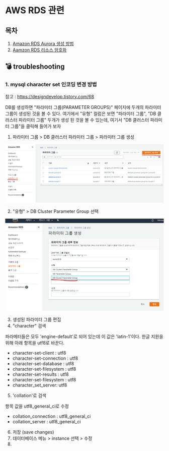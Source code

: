 # AWS RDS 관련


## 목차
1. [Amazon RDS Aurora 생성 방법](./aws-create-aurora-mysql-db.md)
1. [Aamzon RDS 리소스 암호화](./aws-rds-resouces-encryption.md)



## :bomb: troubleshooting
### 1. mysql character set 인코딩 변경 방법

참고 : https://designdevelop.tistory.com/68

DB를 생성하면 "파라미터 그룹(PARAMETER GROUPS)" 페이지에 두개의 파라미터 그룹이 생성된 것을 볼 수 있다. 여기에서 "유형" 컬럼은 보면 "파라미터 그룹", "DB 클러스터 파라미터 그룹" 두개가 생성 된 것을 볼 수 있는데, 여기서 "DB 클러스터 파라미터 그룹"을  클릭해 들어가 보자

1. 파라미터 그룹 > DB 클러스터 파라미터 그룹 > 파라미터 그룹 생성

![파라미터 그룹 생성](./images/aws-rds-parametergroup.png)

2. "유형" > DB Cluster Parameter Group 선택

![유형 선택](./images/aws-rds-parametergroup-creating.png)


3. 생성된 파라미터 그룹 편집
4. "character" 검색

파라메터들은 모두 'engine-default'로 되어 있는데 이 값은 'latin-1'이다. 한글 지원을 위해 아래 항목을 utf8로 바꾼다.

- character-set-client : utf8
- character-set-connection : utf8
- character-set-database : utf8
- character-set-filesystem : utf8
- character-set-results : utf8
- character-set-filesystem : utf8
- character_set_server: utf8

5. 'collation'로 검색

 항목 값을 utf8_general_ci로 수정

- collation_connection : utf8_general_ci
- collation_server : utf8_general_ci

6. 저장 (save changes)
7. 데이터베이스 메뉴 > instance 선택 > 수정
8. 

